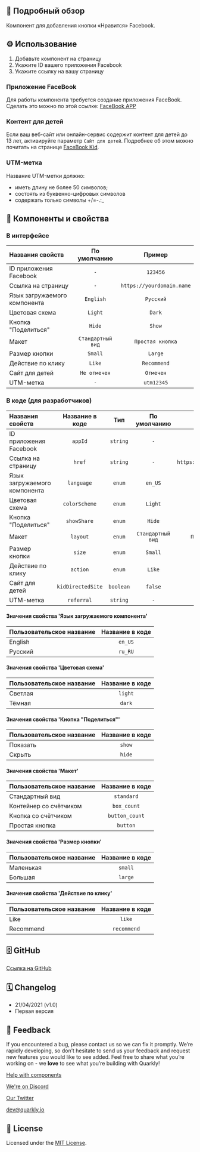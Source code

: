 ## 📖 Подробный обзор

Компонент для добавления кнопки «Нравится» Facebook.

## ⚙️ Использование

1.  Добавьте компонент на страницу
2.  Укажите ID вашего приложения Facebook
3.  Укажите ссылку на вашу страницу

### Приложение FaceBook

Для работы компонента требуется создание приложения FaceBook. Сделать это можно по этой ссылке: [FaceBook APP](https://developers.facebook.com/apps)

### Контент для детей

Если ваш веб-сайт или онлайн-сервис содержит контент для детей до 13 лет, активируйте параметр `Сайт для детей`.
Подробнее об этом можно почитать на странице [FaceBook Kid](https://developers.facebook.com/docs/plugins/restrictions).

### UTM-метка

Название UTM-метки должно:

-   иметь длину не более 50 символов;
-   состоять из буквенно-цифровых символов
-   содержать только символы +/=-.:\_

## 🧩 Компоненты и свойства

### В интерфейсе

| Названия свойств             |   По умолчанию    |          Пример           |
| :--------------------------- | :---------------: | :-----------------------: |
| ID приложения Facebook       |        `-`        |         `123456`          |
| Ссылка на страницу           |        `-`        | `https://yourdomain.name` |
| Язык загружаемого компонента |     `English`     |         `Русский`         |
| Цветовая схема               |      `Light`      |          `Dark`           |
| Кнопка "Поделиться"          |      `Hide`       |          `Show`           |
| Макет                        | `Стандартный вид` |     `Простая кнопка`      |
| Размер кнопки                |      `Small`      |          `Large`          |
| Действие по клику            |      `Like`       |        `Recommend`        |
| Сайт для детей               |   `Не отмечен`    |         `Отмечен`         |
| UTM-метка                    |        `-`        |        `utm12345`         |

### В коде (для разработчиков)

| Названия свойств             |  Название в коде  |    Тип    |   По умолчанию    |          Пример           |
| :--------------------------- | :---------------: | :-------: | :---------------: | :-----------------------: |
| ID приложения Facebook       |      `appId`      | `string`  |        `-`        |         `123456`          |
| Ссылка на страницу           |      `href`       | `string`  |        `-`        | `https://yourdomain.name` |
| Язык загружаемого компонента |    `language`     |  `enum`   |      `en_US`      |          `ru_RU`          |
| Цветовая схема               |   `colorScheme`   |  `enum`   |      `Light`      |          `Dark`           |
| Кнопка "Поделиться"          |    `showShare`    |  `enum`   |      `Hide`       |          `Show`           |
| Макет                        |     `layout`      |  `enum`   | `Стандартный вид` |     `Простая кнопка`      |
| Размер кнопки                |      `size`       |  `enum`   |      `Small`      |          `Large`          |
| Действие по клику            |     `action`      |  `enum`   |      `Like`       |        `Recommend`        |
| Сайт для детей               | `kidDirectedSite` | `boolean` |      `false`      |          `true`           |
| UTM-метка                    |    `referral`     | `string`  |        `-`        |        `utm12345`         |

#### Значения свойства 'Язык загружаемого компонента'

| Пользовательское название | Название в коде |
| :------------------------ | :-------------: |
| English                   |     `en_US`     |
| Русский                   |     `ru_RU`     |

#### Значения свойства 'Цветовая схема'

| Пользовательское название | Название в коде |
| :------------------------ | :-------------: |
| Светлая                   |     `light`     |
| Тёмная                    |     `dark`      |

#### Значения свойства 'Кнопка "Поделиться"'

| Пользовательское название | Название в коде |
| :------------------------ | :-------------: |
| Показать                  |     `show`      |
| Скрыть                    |     `hide`      |

#### Значения свойства 'Макет'

| Пользовательское название | Название в коде |
| :------------------------ | :-------------: |
| Стандартный вид           |   `standard`    |
| Контейнер со счётчиком    |   `box_count`   |
| Кнопка со счётчиком       | `button_count`  |
| Простая кнопка            |    `button`     |

#### Значения свойства 'Размер кнопки'

| Пользовательское название | Название в коде |
| :------------------------ | :-------------: |
| Маленькая                 |     `small`     |
| Большая                   |     `large`     |

#### Значения свойства 'Действие по клику'

| Пользовательское название | Название в коде |
| :------------------------ | :-------------: |
| Like                      |     `like`      |
| Recommend                 |   `recommend`   |

## 🗄 GitHub

[Ссылка на GitHub](https://github.com/quarkly/community-kit/blob/master/src/FbLike.js)

## 🗓 Changelog

-   21/04/2021 (v1.0)
-   Первая версия

## 📮 Feedback

If you encountered a bug, please contact us so we can fix it promptly. We’re rapidly developing, so don’t hesitate to send us your feedback and request new features you would like to see added. Feel free to share what you’re working on - we **love** to see what you’re building with Quarkly!

[Help with components](https://community.quarkly.io/c/requests/11)

[We're on Discord](https://discord.gg/f9KhSMGX)

[Our Twitter](https://twitter.com/quarklyapp)

[dev@quarkly.io](mailto:dev@quarkly.io)

## 📝 License

Licensed under the [MIT License](https://raw.githubusercontent.com/quarkly/community-kit/master/LICENSE).
